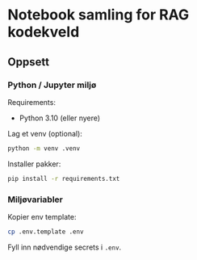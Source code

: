 # Notebook samling for RAG kodekveld


## Oppsett


### Python / Jupyter miljø
Requirements:
- Python 3.10 (eller nyere)

Lag et venv (optional):
``` bash
python -m venv .venv
```

Installer pakker:
```bash
pip install -r requirements.txt
```


### Miljøvariabler

Kopier env template:
```bash
cp .env.template .env
```

Fyll inn nødvendige secrets i `.env`.